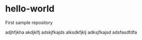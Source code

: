# hello-world
First sample repository

adjhfjkha
akdjklfj
adskjfkajds
alksdkfjklj
adksjfkajsd
adsfasdfdfa
